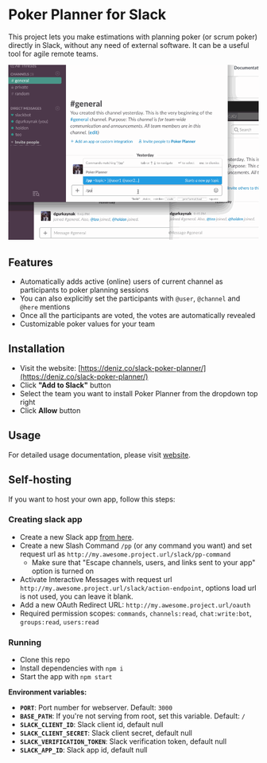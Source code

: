 # Poker Planner for Slack

This project lets you make estimations with planning poker (or scrum poker) directly in Slack, without any need of external software.
It can be a useful tool for agile remote teams.

[![Demonstration](./demo.gif)](https://deniz.co/slack-poker-planner/)

## Features

- Automatically adds active (online) users of current channel as participants
to poker planning sessions
- You can also explicitly set the participants with `@user`, `@channel` and
`@here` mentions
- Once all the participants are voted, the votes are automatically revealed
- Customizable poker values for your team

## Installation

- Visit the website: [https://deniz.co/slack-poker-planner/](https://deniz.co/slack-poker-planner/)
- Click **"Add to Slack"** button
- Select the team you want to install Poker Planner from the dropdown top right
- Click **Allow** button

## Usage

For detailed usage documentation, please visit [website](https://deniz.co/slack-poker-planner/#usage).

## Self-hosting

If you want to host your own app, follow this steps:

### Creating slack app

- Create a new Slack app [from here](https://api.slack.com/apps).
- Create a new Slash Command `/pp` (or any command you want) and set request url as `http://my.awesome.project.url/slack/pp-command`
    - Make sure that "Escape channels, users, and links sent to your app" option is turned on
- Activate Interactive Messages with request url `http://my.awesome.project.url/slack/action-endpoint`, options load url is not used, you can leave it blank.
- Add a new OAuth Redirect URL: `http://my.awesome.project.url/oauth`
- Required permission scopes: `commands`, `channels:read`, `chat:write:bot`, `groups:read`, `users:read`


### Running

- Clone this repo
- Install dependencies with `npm i`
- Start the app with `npm start`

**Environment variables:**
- **`PORT`**: Port number for webserver. Default: `3000`
- **`BASE_PATH`**: If you're not serving from root, set this variable. Default: `/`
- **`SLACK_CLIENT_ID`**: Slack client id, default null
- **`SLACK_CLIENT_SECRET`**: Slack client secret, default null
- **`SLACK_VERIFICATION_TOKEN`**: Slack verification token, default null
- **`SLACK_APP_ID`**: Slack app id, default null
